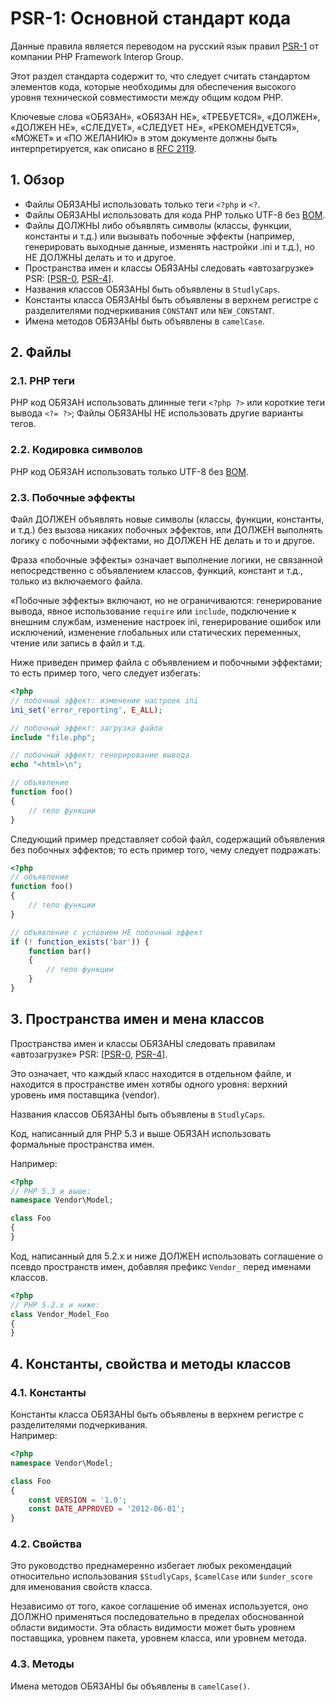 # PSR-1: Основной стандарт кода

Данные правила является переводом на русский язык правил [PSR-1] от компании PHP Framework Interop Group.

Этот раздел стандарта содержит то, что следует считать стандартом элементов кода,
которые необходимы для обеспечения высокого уровня технической
совместимости между общим кодом PHP.  

Ключевые слова «ОБЯЗАН», «ОБЯЗАН НЕ», «ТРЕБУЕТСЯ», «ДОЛЖЕН», «ДОЛЖЕН НЕ», «СЛЕДУЕТ»,
«СЛЕДУЕТ НЕ», «РЕКОМЕНДУЕТСЯ», «МОЖЕТ» и «ПО ЖЕЛАНИЮ» в этом документе должны быть
интерпретируется, как описано в [RFC 2119].

[RFC 2119]: http://www.ietf.org/rfc/rfc2119.txt
[PSR-1]: https://github.com/php-fig/fig-standards/blob/master/accepted/PSR-1-basic-coding-standard.md
[PSR-0]: https://github.com/php-fig/fig-standards/blob/master/accepted/PSR-0.md
[PSR-4]: https://github.com/php-fig/fig-standards/blob/master/accepted/PSR-4-autoloader.md
[BOM]: https://ru.wikipedia.org/wiki/Маркер_последовательности_байтов

## 1. Обзор
* Файлы ОБЯЗАНЫ использовать только теги `<?php` и `<?`.  
* Файлы ОБЯЗАНЫ использовать для кода PHP только UTF-8 без [BOM](https://ru.wikipedia.org/wiki/Маркер_последовательности_байтов).  
* Файлы ДОЛЖНЫ либо объявлять символы (классы, функции, константы и т.д.) или вызывать побочные эффекты (например, генерировать выходные данные, изменять настройки .ini и т.д.), но НЕ ДОЛЖНЫ делать и то и другое.  
* Пространства имен и классы ОБЯЗАНЫ следовать «автозагрузке» PSR: [[PSR-0], [PSR-4]].  
* Названия классов ОБЯЗАНЫ быть объявлены в `StudlyCaps`.  
* Константы класса ОБЯЗАНЫ быть объявлены в верхнем регистре с разделителями подчеркивания `CONSTANT` или `NEW_CONSTANT`.  
* Имена методов ОБЯЗАНЫ быть объявлены в `camelCase`.  

## 2. Файлы

### 2.1. PHP теги
PHP код ОБЯЗАН использовать длинные теги `<?php ?>` или короткие теги вывода `<?= ?>`; Файлы ОБЯЗАНЫ НЕ использовать другие варианты тегов.

### 2.2. Кодировка символов
PHP код ОБЯЗАН использовать только UTF-8 без [BOM].

### 2.3. Побочные эффекты

Файл ДОЛЖЕН объявлять новые символы (классы, функции, константы,
и т.д.) без вызова никаких побочных эффектов, или ДОЛЖЕН выполнять логику с побочными эффектами, но ДОЛЖЕН НЕ делать и то и другое.

Фраза «побочные эффекты» означает выполнение логики, не связанной непосредственно с объявлением классов, функций, констант и т.д., только из включаемого файла.

«Побочные эффекты» включают, но не ограничиваются: генерирование вывода, явное использование `require` или `include`, подключение к внешним службам, изменение настроек ini, генерирование ошибок или исключений, изменение глобальных или статических переменных, чтение или запись в файл и т.д.

Ниже приведен пример файла с объявлением и побочными эффектами; то есть пример того, чего следует избегать:
```php
<?php
// побочный эффект: изменение настроек ini
ini_set('error_reporting', E_ALL);

// побочный эффект: загрузка файла
include "file.php";

// побочный эффект: генерирование вывода
echo "<html>\n";

// объявление
function foo()
{
    // тело функции
}
```

Следующий пример представляет собой файл, содержащий объявления без побочных эффектов; то есть пример того, чему следует подражать:
```php
<?php
// объявление
function foo()
{
    // тело функции
}

// объявление с условием НЕ побочный эффект
if (! function_exists('bar')) {
    function bar()
    {
        // тело функции
    }
}
```

## 3. Пространства имен и мена классов

Пространства имен и классы ОБЯЗАНЫ следовать правилам «автозагрузке» PSR: [[PSR-0], [PSR-4]].

Это означает, что каждый класс находится в отдельном файле, и находится в пространстве имен хотябы одного уровня: верхний уровень имя поставщика (vendor).

Названия классов ОБЯЗАНЫ быть объявлены в `StudlyCaps`.

Код, написанный для PHP 5.3 и выше ОБЯЗАН использовать формальные пространства имен.

Например:
```php
<?php
// PHP 5.3 и выше:
namespace Vendor\Model;

class Foo
{
}
```

Код, написанный для 5.2.x и ниже ДОЛЖЕН использовать соглашение о псевдо пространств имен, добавляя префикс `Vendor_` перед именами классов.
```php
<?php
// PHP 5.2.x и ниже:
class Vendor_Model_Foo
{
}
```
## 4. Константы, свойства и методы классов

### 4.1. Константы

Константы класса ОБЯЗАНЫ быть объявлены в верхнем регистре с разделителями подчеркивания.  
Например:

```php
<?php
namespace Vendor\Model;

class Foo
{
    const VERSION = '1.0';
    const DATE_APPROVED = '2012-06-01';
}
```

### 4.2. Свойства

Это руководство преднамеренно избегает любых рекомендаций относительно использования
`$StudlyCaps`, `$camelCase` или `$under_score` для именования свойств класса.

Независимо от того, какое соглашение об именах используется, оно ДОЛЖНО применяться последовательно в пределах
обоснованной области видимости. Эта область видимости может быть уровнем поставщика, уровнем пакета, уровнем класса,
или уровнем метода.

### 4.3. Методы

Имена методов ОБЯЗАНЫ бы объявлены в `camelCase()`.
